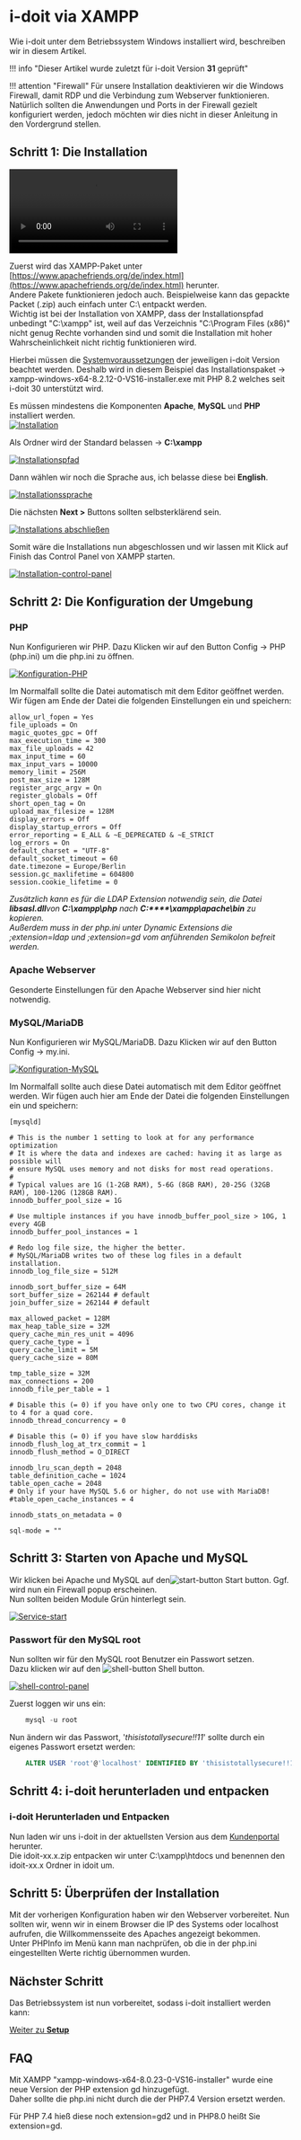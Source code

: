 # i-doit via XAMPP

Wie i-doit unter dem Betriebssystem Windows installiert wird, beschreiben wir in diesem Artikel.

!!! info "Dieser Artikel wurde zuletzt für i-doit Version **31** geprüft"

!!! attention "Firewall"
    Für unsere Installation deaktivieren wir die Windows Firewall, damit RDP und die Verbindung zum Webserver funktionieren. Natürlich sollten die Anwendungen und Ports in der Firewall gezielt konfiguriert werden, jedoch möchten wir dies nicht in dieser Anleitung in den Vordergrund stellen.

## Schritt 1: Die Installation

![type:video](../../../assets/images/de/installation/microsoft-windows/xampp/xampp-installation-unter-windows.mp4)

Zuerst wird das XAMPP-Paket unter [https://www.apachefriends.org/de/index.html](https://www.apachefriends.org/de/index.html) herunter.<br>
Andere Pakete funktionieren jedoch auch. Beispielweise kann das gepackte Packet (.zip) auch einfach unter C:\\ entpackt werden.<br>
Wichtig ist bei der Installation von XAMPP, dass der Installationspfad unbedingt "C:\\xampp" ist, weil auf das Verzeichnis "C:\\Program Files (x86)" nicht genug Rechte vorhanden sind und somit die Installation mit hoher Wahrscheinlichkeit nicht richtig funktionieren wird.

Hierbei müssen die [Systemvoraussetzungen](../../systemvoraussetzungen.md) der jeweiligen i-doit Version beachtet werden. Deshalb wird in diesem Beispiel das Installationspaket → xampp-windows-x64-8.2.12-0-VS16-installer.exe mit PHP 8.2 welches seit i-doit 30 unterstützt wird.

Es müssen mindestens die Komponenten **Apache**, **MySQL** und **PHP** installiert werden.<br>
[![Installation](../../../assets/images/de/installation/microsoft-windows/xampp/schritt-1-installation.png)](../../../assets/images/de/installation/microsoft-windows/xampp/schritt-1-installation.png)

Als Ordner wird der Standard belassen → **C:\xampp**

[![Installationspfad](../../../assets/images/de/installation/microsoft-windows/xampp/schritt-1-installation-pfad.png)](../../../assets/images/de/installation/microsoft-windows/xampp/schritt-1-installation-pfad.png)

Dann wählen wir noch die Sprache aus, ich belasse diese bei **English**.

[![Installationssprache](../../../assets/images/de/installation/microsoft-windows/xampp/schritt-1-installation-sprache.png)](../../../assets/images/de/installation/microsoft-windows/xampp/schritt-1-installation-sprache.png)

Die nächsten **Next >** Buttons sollten selbsterklärend sein.

[![Installations abschließen](../../../assets/images/de/installation/microsoft-windows/xampp/schritt-1-installation-fertig.png)](../../../assets/images/de/installation/microsoft-windows/xampp/schritt-1-installation-fertig.png)

Somit wäre die Installations nun abgeschlossen und wir lassen mit Klick auf Finish das Control Panel von XAMPP starten.

[![Installation-control-panel](../../../assets/images/de/installation/microsoft-windows/xampp/schritt-1-installation-control-panel.png)](../../../assets/images/de/installation/microsoft-windows/xampp/schritt-1-installation-control-panel.png)

## Schritt 2: Die Konfiguration der Umgebung

### PHP

Nun Konfigurieren wir PHP. Dazu Klicken wir auf den Button Config → PHP (php.ini) um die php.ini zu öffnen.

[![Konfiguration-PHP](../../../assets/images/de/installation/microsoft-windows/xampp/schritt-2-php.png)](../../../assets/images/de/installation/microsoft-windows/xampp/schritt-2-php.png)

Im Normalfall sollte die Datei automatisch mit dem Editor geöffnet werden. Wir fügen am Ende der Datei die folgenden Einstellungen ein und speichern:

```ìni
allow_url_fopen = Yes
file_uploads = On
magic_quotes_gpc = Off
max_execution_time = 300
max_file_uploads = 42
max_input_time = 60
max_input_vars = 10000
memory_limit = 256M
post_max_size = 128M
register_argc_argv = On
register_globals = Off
short_open_tag = On
upload_max_filesize = 128M
display_errors = Off
display_startup_errors = Off
error_reporting = E_ALL & ~E_DEPRECATED & ~E_STRICT
log_errors = On
default_charset = "UTF-8"
default_socket_timeout = 60
date.timezone = Europe/Berlin
session.gc_maxlifetime = 604800
session.cookie_lifetime = 0
```

_Zusätzlich kann es für die LDAP Extension notwendig sein, die Datei **libsasl.dll**von **C:\xampp\php** nach **C:****\xampp\apache\bin** zu kopieren.<br>
Außerdem muss in der php.ini unter Dynamic Extensions die ;extension=ldap und ;extension=gd vom anführenden Semikolon befreit werden._

### Apache Webserver

Gesonderte Einstellungen für den Apache Webserver sind hier nicht notwendig.

### MySQL/MariaDB

Nun Konfigurieren wir MySQL/MariaDB. Dazu Klicken wir auf den Button Config → my.ini.

[![Konfiguration-MySQL](../../../assets/images/de/installation/microsoft-windows/xampp/schritt-2-mysql.png)](../../../assets/images/de/installation/microsoft-windows/xampp/schritt-2-mysql.png)

Im Normalfall sollte auch diese Datei automatisch mit dem Editor geöffnet werden. Wir fügen auch hier am Ende der Datei die folgenden Einstellungen ein und speichern:

```ìni
[mysqld]

# This is the number 1 setting to look at for any performance optimization
# It is where the data and indexes are cached: having it as large as possible will
# ensure MySQL uses memory and not disks for most read operations.
#
# Typical values are 1G (1-2GB RAM), 5-6G (8GB RAM), 20-25G (32GB RAM), 100-120G (128GB RAM).
innodb_buffer_pool_size = 1G

# Use multiple instances if you have innodb_buffer_pool_size > 10G, 1 every 4GB
innodb_buffer_pool_instances = 1

# Redo log file size, the higher the better.
# MySQL/MariaDB writes two of these log files in a default installation.
innodb_log_file_size = 512M

innodb_sort_buffer_size = 64M
sort_buffer_size = 262144 # default
join_buffer_size = 262144 # default

max_allowed_packet = 128M
max_heap_table_size = 32M
query_cache_min_res_unit = 4096
query_cache_type = 1
query_cache_limit = 5M
query_cache_size = 80M

tmp_table_size = 32M
max_connections = 200
innodb_file_per_table = 1

# Disable this (= 0) if you have only one to two CPU cores, change it to 4 for a quad core.
innodb_thread_concurrency = 0

# Disable this (= 0) if you have slow harddisks
innodb_flush_log_at_trx_commit = 1
innodb_flush_method = O_DIRECT

innodb_lru_scan_depth = 2048
table_definition_cache = 1024
table_open_cache = 2048
# Only if your have MySQL 5.6 or higher, do not use with MariaDB!
#table_open_cache_instances = 4

innodb_stats_on_metadata = 0

sql-mode = ""
```

## Schritt 3: Starten von Apache und MySQL

Wir klicken bei Apache und MySQL auf den![start-button](../../../assets/images/de/installation/microsoft-windows/xampp/start.png) Start button. Ggf. wird nun ein Firewall popup erscheinen.<br>
Nun sollten beiden Module Grün hinterlegt sein.

[![Service-start](../../../assets/images/de/installation/microsoft-windows/xampp/schritt-3-start.png)](../../../assets/images/de/installation/microsoft-windows/xampp/schritt-3-start.png)

### Passwort für den MySQL root

Nun sollten wir für den MySQL root Benutzer ein Passwort setzen.<br>
Dazu klicken wir auf den ![shell-button](../../../assets/images/de/installation/microsoft-windows/xampp/shell.png) Shell button.

[![shell-control-panel](../../../assets/images/de/installation/microsoft-windows/xampp/schritt-3-passwort-root.png)](../../../assets/images/de/installation/microsoft-windows/xampp/schritt-3-passwort-root.png)

Zuerst loggen wir uns ein:

```sql
    mysql -u root
```

Nun ändern wir das Passwort, '_thisistotallysecure!!11_' sollte durch ein eigenes Passwort ersetzt werden:

```sql
    ALTER USER 'root'@'localhost' IDENTIFIED BY 'thisistotallysecure!!11';
```

## Schritt 4: i-doit herunterladen und entpacken

### i-doit Herunterladen und Entpacken

Nun laden wir uns i-doit in der aktuellsten Version aus dem [Kundenportal](../../../administration/kundenportal.md) herunter.<br>
Die idoit-xx.x.zip entpacken wir unter C:\\xampp\\htdocs und benennen den idoit-xx.x Ordner in idoit um.

## Schritt 5: Überprüfen der Installation

Mit der vorherigen Konfiguration haben wir den Webserver vorbereitet. Nun sollten wir, wenn wir in einem Browser die IP des Systems oder localhost aufrufen, die Willkommensseite des Apaches angezeigt bekommen.<br>
Unter PHPInfo im Menü kann man nachprüfen, ob die in der php.ini eingestellten Werte richtig übernommen wurden.

## Nächster Schritt

Das Betriebssystem ist nun vorbereitet, sodass i-doit installiert werden kann:

[Weiter zu **Setup**](../../manuelle-installation/setup.md)

## FAQ

Mit XAMPP "xampp-windows-x64-8.0.23-0-VS16-installer" wurde eine neue Version der PHP extension gd hinzugefügt.<br>
Daher sollte die php.ini nicht durch die der PHP7.4 Version ersetzt werden.

Für PHP 7.4 hieß diese noch extension=gd2 und in PHP8.0 heißt Sie extension=gd.
